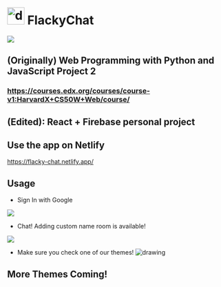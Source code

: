 # <img src="https://i.imgur.com/fQcQkvm.png" alt="drawing" width="40px"/> FlackyChat

![](https://i.imgur.com/K1gRiyl.png)

## (Originally) Web Programming with Python and JavaScript Project 2

### https://courses.edx.org/courses/course-v1:HarvardX+CS50W+Web/course/

## (Edited): React + Firebase personal project

## Use the app on Netlify

https://flacky-chat.netlify.app/

## Usage

- Sign In with Google

![](https://i.imgur.com/291WvEg.png)

- Chat! Adding custom name room is available!

![](https://i.imgur.com/uG0xsGx.png)

- Make sure you check one of our themes!
  <img src="https://i.imgur.com/rFgS9fn.png" alt="drawing"/>

## More Themes Coming!
